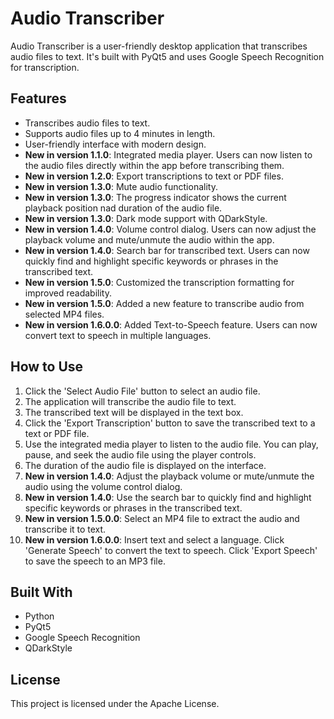 # Audio Transcriber

Audio Transcriber is a user-friendly desktop application that transcribes audio files to text. It's built with PyQt5 and uses Google Speech Recognition for transcription.

## Features

- Transcribes audio files to text.
- Supports audio files up to 4 minutes in length.
- User-friendly interface with modern design.
- **New in version 1.1.0**: Integrated media player. Users can now listen to the audio files directly within the app before transcribing them.
- **New in version 1.2.0**: Export transcriptions to text or PDF files.
- **New in version 1.3.0**: Mute audio functionality.
- **New in version 1.3.0**: The progress indicator shows the current playback position nad duration of the audio file.
- **New in version 1.3.0**: Dark mode support with QDarkStyle.
- **New in version 1.4.0**: Volume control dialog. Users can now adjust the playback volume and mute/unmute the audio within the app.
- **New in version 1.4.0**: Search bar for transcribed text. Users can now quickly find and highlight specific keywords or phrases in the transcribed text.
- **New in version 1.5.0**: Customized the transcription formatting for improved readability.
- **New in version 1.5.0**: Added a new feature to transcribe audio from selected MP4 files.
- **New in version 1.6.0.0**: Added Text-to-Speech feature. Users can now convert text to speech in multiple languages.

## How to Use

1. Click the 'Select Audio File' button to select an audio file.
2. The application will transcribe the audio file to text.
3. The transcribed text will be displayed in the text box.
4. Click the 'Export Transcription' button to save the transcribed text to a text or PDF file.
5. Use the integrated media player to listen to the audio file. You can play, pause, and seek the audio file using the player controls.
6. The duration of the audio file is displayed on the interface.
7. **New in version 1.4.0**: Adjust the playback volume or mute/unmute the audio using the volume control dialog.
8. **New in version 1.4.0**: Use the search bar to quickly find and highlight specific keywords or phrases in the transcribed text.
9. **New in version 1.5.0.0**: Select an MP4 file to extract the audio and transcribe it to text.
10. **New in version 1.6.0.0**: Insert text and select a language. Click 'Generate Speech' to convert the text to speech. Click 'Export Speech' to save the speech to an MP3 file.

## Built With

- Python
- PyQt5
- Google Speech Recognition
- QDarkStyle

## License

This project is licensed under the Apache License.
